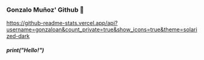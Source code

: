 ### Gonzalo Muñoz' Github 👋

https://github-readme-stats.vercel.app/api?username=gonzaloan&count_private=true&show_icons=true&theme=solarized-dark

##### print("Hello!")

<!--
**gonzaloan/gonzaloan** is a ✨ _special_ ✨ repository because its `README.md` (this file) appears on your GitHub profile.

Here are some ideas to get you started:

- 🔭 I’m currently working on ...
- 🌱 I’m currently learning ...
- 👯 I’m looking to collaborate on ...
- 🤔 I’m looking for help with ...
- 💬 Ask me about ...
- 📫 How to reach me: ...
- 😄 Pronouns: ...
- ⚡ Fun fact: ...
-->
